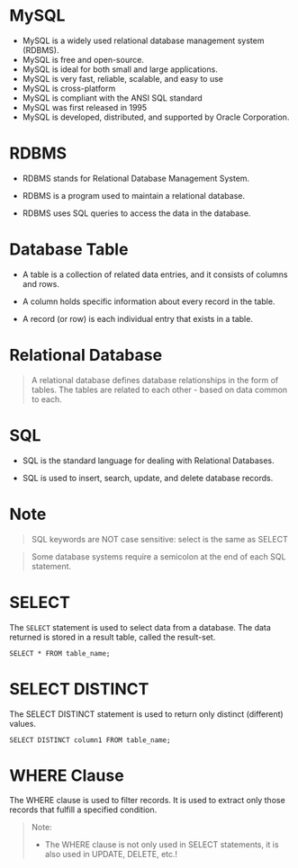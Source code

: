 # MySQL

* MySQL is a widely used relational database management system (RDBMS).
* MySQL is free and open-source.
* MySQL is ideal for both small and large applications.
* MySQL is very fast, reliable, scalable, and easy to use
* MySQL is cross-platform
* MySQL is compliant with the ANSI SQL standard
* MySQL was first released in 1995
* MySQL is developed, distributed, and supported by Oracle Corporation.

# RDBMS

* RDBMS stands for Relational Database Management System.

* RDBMS is a program used to maintain a relational database.

* RDBMS uses SQL queries to access the data in the database.

# Database Table

* A table is a collection of related data entries, and it consists of columns and rows.

* A column holds specific information about every record in the table.

* A record (or row) is each individual entry that exists in a table.

# Relational Database

> A relational database defines database relationships in the form of tables. The tables are related to each other - based on data common to each.

# SQL

* SQL is the standard language for dealing with Relational Databases.

* SQL is used to insert, search, update, and delete database records.

# Note 

> SQL keywords are NOT case sensitive: select is the same as SELECT

> Some database systems require a semicolon at the end of each SQL statement.

# SELECT

The ```SELECT``` statement is used to select data from a database.
The data returned is stored in a result table, called the result-set.

```
SELECT * FROM table_name;
```

# SELECT DISTINCT

The SELECT DISTINCT statement is used to return only distinct (different) values.

```
SELECT DISTINCT column1 FROM table_name;
```

# WHERE Clause

The WHERE clause is used to filter records. It is used to extract only those records that fulfill a specified condition.

> Note:
>* The WHERE clause is not only used in SELECT statements, it is also used in UPDATE, DELETE, etc.!